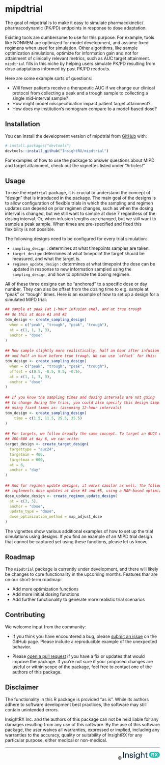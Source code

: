 
<!-- README.md is generated from README.Rmd. Please edit that file -->

# mipdtrial

<!-- badges: start -->
<!-- badges: end -->

The goal of mipdtrial is to make it easy to simulate pharmacokinetic/
pharmacodynamic (PK/PD) endpoints in response to dose adaptation.

Existing tools are cumbersome to use for this purpose. For example,
tools like NONMEM are optimized for model development, and assume fixed
regimens when used for simulation. Other algorithms, like sample
optimization simulations, optimize for information gain and not for
attainment of clinically relevant metrics, such as AUC target
attainment. `mipdtrial` fills in this niche by helping users simulate
PK/PD resulting from dose adaptations informed by past PK/PD readouts.

Here are some example sorts of questions:

- Will fewer patients receive a therapeutic AUC if we change our
  clinical protocol from collecting a peak and a trough sample to
  collecting a single mid-interval sample?
- How might model misspecification impact patient target attainment?
- How does my institution’s nomogram compare to a model-based dose?

## Installation

You can install the development version of mipdtrial from
[GitHub](https://github.com/) with:

``` r
# install.packages("devtools")
devtools::install_github("InsightRX/mipdtrial")
```

For examples of how to use the package to answer questions about MIPD
and target attainment, check out the vignettes listed under “Articles!”

## Usage

To use the `mipdtrial` package, it is crucial to understand the concept
of “design” that is introduced in the package. The main goal of the
designs is to allow configuration of flexible trials in which the
sampling and regimen updates can depend on prior regimen changes, such
as when the dosing interval is changed, but we still want to sample at
dose 7 regardless of the dosing interval. Or, when infusion lengths are
changed, but we still want to sample a peak sample. When times are
pre-specified and fixed this flexibility is not possible.

The following designs need to be configured for every trial simulation:

- `sampling_design` : determines at what timepoints samples are taken.
- `target_design`: determines at what timepoint the target should be
  measured, and what the target is.
- `regimen_update_design` : determines at what timepoint the dose can be
  updated in response to new information sampled using the
  `sampling_design`, and how to optimize the dosing regimen.

All of these three designs can be “anchored” to a specific dose or day
number. They can also be offset from the dosing time to e.g. sample at
“peak” or “trough” times. Here is an example of how to set up a design
for a simulated MIPD trial:

``` r
## sample at peak (at 1-hour infusion end), and at true trough
## do this at dose #1 and #3
tdm_design <- create_sampling_design(
  when = c("peak", "trough", "peak", "trough"),
  at = c(1, 1, 3, 3),
  anchor = "dose"
)

## Now sample slightly more realistically, half an hour after infusion end,
## and half an hour before true trough. We can use `offset` for this:
tdm_design <- create_sampling_design(
  when = c("peak", "trough", "peak", "trough"),
  offset = c(0.5, -0.5, 0.5, -0.5), 
  at = c(1, 1, 3, 3),
  anchor = "dose"
)

## If you know the sampling times and dosing intervals are not going 
## to change during the trial, you could also specify this design simply
## using fixed times as: (assuming 12-hour intervals)
tdm_design <- create_sampling_design(
    time = c(1.5, 11.5, 25.5, 35.5)
)

## For targets, we follow broadly the same concept. To target an AUC4 of 
## 400-600 at day 6, we can write:
target_design <- create_target_design(
  targettype = "auc24", 
  targetmin = 400,
  targetmax = 600,
  at = 6,
  anchor = "day"
)

## And for regimen update designs, it works similar as well. The following code
## implements dose updates at dose #3 and #5, using a MAP-based optimization.
dose_update_design <- create_regimen_update_design(
  at = c(3, 5),
  anchor = "dose",
  update_type = "dose",
  dose_optimization_method = map_adjust_dose
)
```

The vignettes show various additional examples of how to set up the
trial simulations using designs. If you find an example of an MIPD trial
design that cannot be captured yet using these functions, please let us
know.

## Roadmap

The `mipdtrial` package is currently under development, and there will
likely be changes to core functionality in the upcoming months. Features
thar are on our short-term roadmap:

- Add more optimization functions
- Add more initial dosing functions
- Add further functionality to generate more realistic trial scenarios

## Contributing

We welcome input from the community:

- If you think you have encountered a bug, please [submit an
  issue](https://github.com/InsightRX/mipdtrial/issues) on the GitHub
  page. Please include a reproducible example of the unexpected
  behavior.

- Please [open a pull
  request](https://github.com/InsightRX/mipdtrial/pulls) if you have a
  fix or updates that would improve the package. If you’re not sure if
  your proposed changes are useful or within scope of the package, feel
  free to contact one of the authors of this package.

## Disclaimer

The functionality in this R package is provided “as is”. While its
authors adhere to software development best practices, the software may
still contain unintended errors.

InsightRX Inc. and the authors of this package can not be held liable
for any damages resulting from any use of this software. By the use of
this software package, the user waives all warranties, expressed or
implied, including any warranties to the accuracy, quality or
suitability of InsightRX for any particular purpose, either medical or
non-medical.

------------------------------------------------------------------------

<div align="right">

©
<img src="man/figures/insightrx_logo_color.png" alt="InsightRX logo" width="120" />

</div>
